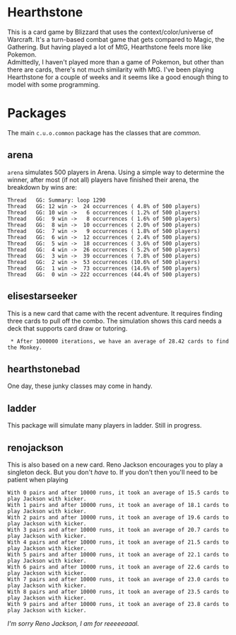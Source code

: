 # Hearthstone

This is a card game by Blizzard that uses the context/color/universe of Warcraft.  It's a turn-based combat game that
gets compared to Magic, the Gathering.  But having played a lot of MtG, Hearthstone feels more like Pokemon.  
Admittedly, I haven't played more than a game of Pokemon, but other than there are cards, there's not much similarity
with MtG.  I've been playing Hearthstone for a couple of weeks and it seems like a good enough thing to model with some
programming.

# Packages

The main ```c.u.o.common``` package has the classes that are _common_.  

## arena

```arena``` simulates 500 players in Arena.  Using a simple way to determine the winner, after most (if not all) players
have finished their arena, the breakdown by wins are:

```
Thread   GG: Summary: loop 1290
Thread   GG: 12 win ->  24 occurrences ( 4.8% of 500 players)
Thread   GG: 10 win ->   6 occurrences ( 1.2% of 500 players)
Thread   GG:  9 win ->   8 occurrences ( 1.6% of 500 players)
Thread   GG:  8 win ->  10 occurrences ( 2.0% of 500 players)
Thread   GG:  7 win ->   9 occurrences ( 1.8% of 500 players)
Thread   GG:  6 win ->  12 occurrences ( 2.4% of 500 players)
Thread   GG:  5 win ->  18 occurrences ( 3.6% of 500 players)
Thread   GG:  4 win ->  26 occurrences ( 5.2% of 500 players)
Thread   GG:  3 win ->  39 occurrences ( 7.8% of 500 players)
Thread   GG:  2 win ->  53 occurrences (10.6% of 500 players)
Thread   GG:  1 win ->  73 occurrences (14.6% of 500 players)
Thread   GG:  0 win -> 222 occurrences (44.4% of 500 players)
```

## elisestarseeker

This is a new card that came with the recent adventure.  It requires finding three cards to pull off the combo.  The
simulation shows this card needs a deck that supports card draw or tutoring.

```
 * After 1000000 iterations, we have an average of 28.42 cards to find the Monkey.
```

## hearthstonebad

One day, these junky classes may come in handy.

## ladder

This package will simulate many players in ladder.  Still in progress.

## renojackson

This is also based on a new card.  Reno Jackson encourages you to play a singleton deck.  But you don't _have_ to. 
If you don't then you'll need to be patient when playing 

```
With 0 pairs and after 10000 runs, it took an average of 15.5 cards to play Jackson with kicker.
With 1 pairs and after 10000 runs, it took an average of 18.1 cards to play Jackson with kicker.
With 2 pairs and after 10000 runs, it took an average of 19.6 cards to play Jackson with kicker.
With 3 pairs and after 10000 runs, it took an average of 20.7 cards to play Jackson with kicker.
With 4 pairs and after 10000 runs, it took an average of 21.5 cards to play Jackson with kicker.
With 5 pairs and after 10000 runs, it took an average of 22.1 cards to play Jackson with kicker.
With 6 pairs and after 10000 runs, it took an average of 22.6 cards to play Jackson with kicker.
With 7 pairs and after 10000 runs, it took an average of 23.0 cards to play Jackson with kicker.
With 8 pairs and after 10000 runs, it took an average of 23.5 cards to play Jackson with kicker.
With 9 pairs and after 10000 runs, it took an average of 23.8 cards to play Jackson with kicker.
```

_I'm sorry Reno Jackson, I am for reeeeeaaal._


